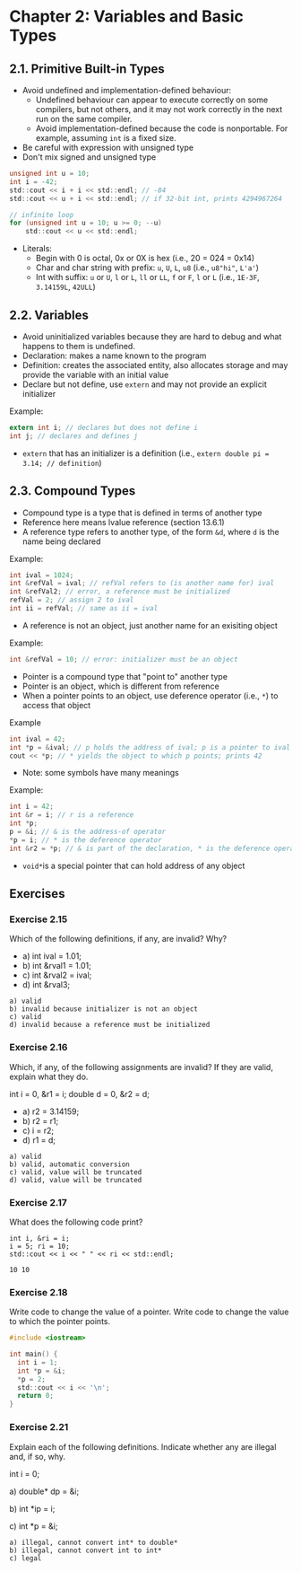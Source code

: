# Chapter 2: Variables and Basic Types

## 2.1. Primitive Built-in Types

- Avoid undefined and implementation-defined behaviour:
  - Undefined behaviour can appear to execute correctly on some compilers, but not others, and it may not work correctly in the next run on the same compiler.
  - Avoid implementation-defined because the code is nonportable. For example, assuming `int` is a fixed size.
- Be careful with expression with unsigned type
- Don't mix signed and unsigned type

```c
unsigned int u = 10;
int i = -42;
std::cout << i + i << std::endl; // -84
std::cout << u + i << std::endl; // if 32-bit int, prints 4294967264
```

```c
// infinite loop
for (unsigned int u = 10; u >= 0; --u)
    std::cout << u << std::endl;
```

- Literals:
  - Begin with 0 is octal, 0x or 0X is hex (i.e., 20 = 024 = 0x14)
  - Char and char string with prefix: `u`, `U`, `L`, `u8` (i.e., `u8"hi"`, `L'a'`)
  - Int with suffix: `u` or `U`, `l` or `L`, `ll` or `LL`, `f` or `F`, `l` or `L` (i.e., `1E-3F`, `3.14159L`, `42ULL`)

## 2.2. Variables

- Avoid uninitialized variables because they are hard to debug and what happens to them is undefined.
- Declaration: makes a name known to the program
- Definition: creates the associated entity, also allocates storage and may provide the variable with an initial value
- Declare but not define, use `extern` and may not provide an explicit initializer

Example:

```c
extern int i; // declares but does not define i
int j; // declares and defines j
```

- `extern` that has an initializer is a definition (i.e., `extern double pi = 3.14; // definition`)

## 2.3. Compound Types

- Compound type is a type that is defined in terms of another type
- Reference here means lvalue reference (section 13.6.1)
- A reference type refers to another type, of the form `&d`, where `d` is the name being declared

Example:

```c
int ival = 1024;
int &refVal = ival; // refVal refers to (is another name for) ival
int &refVal2; // error, a reference must be initialized
refVal = 2; // assign 2 to ival
int ii = refVal; // same as ii = ival
```

- A reference is not an object, just another name for an exisiting object

Example:

```c
int &refVal = 10; // error: initializer must be an object
```

- Pointer is a compound type that "point to" another type
- Pointer is an object, which is different from reference
- When a pointer points to an object, use deference operator (i.e., `*`) to access that object

Example

```c
int ival = 42;
int *p = &ival; // p holds the address of ival; p is a pointer to ival
cout << *p; // * yields the object to which p points; prints 42
```

- Note: some symbols have many meanings

Example:

```c
int i = 42;
int &r = i; // r is a reference
int *p;
p = &i; // & is the address-of operator
*p = i; // * is the deference operator
int &r2 = *p; // & is part of the declaration, * is the deference operator
```

- `void*`is a special pointer that can hold address of any object

## Exercises

### Exercise 2.15

Which of the following definitions, if any, are invalid? Why?

- a) int ival = 1.01;
- b) int &rval1 = 1.01;
- c) int &rval2 = ival;
- d) int &rval3;

```
a) valid
b) invalid because initializer is not an object
c) valid
d) invalid because a reference must be initialized
```

### Exercise 2.16

Which, if any, of the following assignments are invalid? If they are valid, explain what they do.

int i = 0, &r1 = i; double d = 0, &r2 = d;

- a) r2 = 3.14159;
- b) r2 = r1;
- c) i = r2;
- d) r1 = d;

```
a) valid
b) valid, automatic conversion
c) valid, value will be truncated
d) valid, value will be truncated
```

### Exercise 2.17

What does the following code print?

```
int i, &ri = i;
i = 5; ri = 10;
std::cout << i << " " << ri << std::endl;
```

```
10 10
```

### Exercise 2.18

Write code to change the value of a pointer. Write code to
change the value to which the pointer points.

```c
#include <iostream>

int main() {
  int i = 1;
  int *p = &i;
  *p = 2;
  std::cout << i << '\n';
  return 0;
}
```

### Exercise 2.21

Explain each of the following definitions. Indicate whether any are illegal and, if so, why.

int i = 0;

a) double* dp = &i;

b) int *ip = i;

c) int *p = &i;

```
a) illegal, cannot convert int* to double*
b) illegal, cannot convert int to int*
c) legal
```
